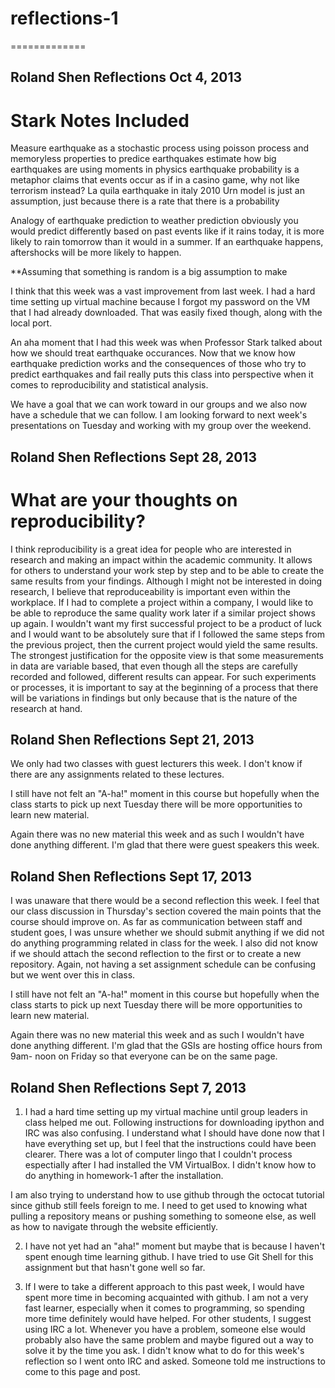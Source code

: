 # reflections-1 
============= 
## Roland Shen Reflections Oct 4, 2013
# Stark Notes Included
Measure earthquake as a stochastic process using poisson process and memoryless
properties to predice earthquakes estimate how big earthquakes are using moments
in physics earthquake probability is a metaphor claims that events occur as if
in a casino game, why not like terrorism instead? 
La quila earthquake in italy 2010 
Urn model is just an assumption, just because there is a rate that there is a 
probability

Analogy of earthquake prediction to weather prediction obviously you would
predict differently based on past events like if it rains today, it is more
likely to rain tomorrow than it would in a summer. If an earthquake happens,
aftershocks will be more likely to happen.


**Assuming that something is random is a big assumption to make

I think that this week was a vast improvement from last week.
I had a hard time setting up virtual machine because I forgot my password on the
VM that I had already downloaded. That was easily fixed though, along with the
local port.

An aha moment that I had this week was when Professor Stark talked about how we
should treat earthquake occurances. Now that we know how earthquake prediction
works and the consequences of those who try to predict earthquakes and fail
really puts this class into perspective when it comes to reproducibility and
statistical analysis.

We have a goal that we can work toward in our groups and we also now have a
schedule that we can follow. I am looking forward to next week's presentations
on Tuesday and working with my group over the weekend.

## Roland Shen Reflections Sept 28, 2013 
# What are your thoughts on reproducibility? 

I think reproducibility is a great idea for people who are interested in
research and making an impact within the academic community. It allows for
others to understand your work step by step and to be able to create the same
results from your findings. Although I might not be interested in doing
research, I believe that reproduceability is important even within the
workplace. If I had to complete a project within a company, I would like to be
able to reproduce the same quality work later if a similar project shows up
again. I wouldn't want my first successful project to be a product of luck and I
would want to be absolutely sure that if I followed the same steps from the
previous project, then the current project would yield the same results. The
strongest justification for the opposite view is that some measurements in data
are variable based, that even though all the steps are carefully recorded and
followed, different results can appear. For such experiments or processes, it is
important to say at the beginning of a process that there will be variations in
findings but only because that is the nature of the research at hand.

## Roland Shen Reflections Sept 21, 2013

We only had two classes with guest lecturers this week. I don't know if there
are any assignments related to these lectures.

I still have not felt an "A-ha!" moment in this course but hopefully when the
class starts to pick up next Tuesday there will be more opportunities to learn
new material.

Again there was no new material this week and as such I wouldn't have done
anything different. I'm glad that there were guest speakers this week.


## Roland Shen Reflections Sept 17, 2013

I was unaware that there would be a second reflection this week. I feel that our
class discussion in Thursday's section covered the main points that the course
should improve on. As far as communication between staff and student goes, I was
unsure whether we should submit anything if we did not do anything programming
related in class for the week. I also did not know if we should attach the 
second reflection to the first or to create a new repository. Again, not having 
a set assignment schedule can be confusing but we went over this in class.

I still have not felt an "A-ha!" moment in this course but hopefully when the
class starts to pick up next Tuesday there will be more opportunities to learn
new material.

Again there was no new material this week and as such I wouldn't have done
anything different. I'm glad that the GSIs are hosting office hours from 9am-
noon on Friday so that everyone can be on the same page.

## Roland Shen Reflections Sept 7, 2013

1) I had a hard time setting up my virtual machine until group leaders in class
helped me out. Following instructions for downloading ipython and IRC was also
confusing. I understand what I should have done now that I have everything set
up, but I feel that the instructions could have been clearer. There was a lot of
computer lingo that I couldn't process espectially after I had installed the VM
VirtualBox. I didn't know how to do anything in homework-1 after the
installation.

I am also trying to understand how to use github through the octocat tutorial
since github still feels foreign to me. I need to get used to knowing what
pulling a repository means or pushing something to someone else, as well as how
to navigate through the website efficiently.

2) I have not yet had an "aha!" moment but maybe that is because I haven't spent
enough time learning github. I have tried to use Git Shell for this assignment
but that hasn't gone well so far.

3) If I were to take a different approach to this past week, I would have spent
more time in becoming acquainted with github. I am not a very fast learner,
especially when it comes to programming, so spending more time definitely would
have helped. For other students, I suggest using IRC a lot. Whenever you have a
problem, someone else would probably also have the same problem and maybe
figured out a way to solve it by the time you ask. I didn't know what to do for
this week's reflection so I went onto IRC and asked. Someone told me
instructions to come to this page and post.
